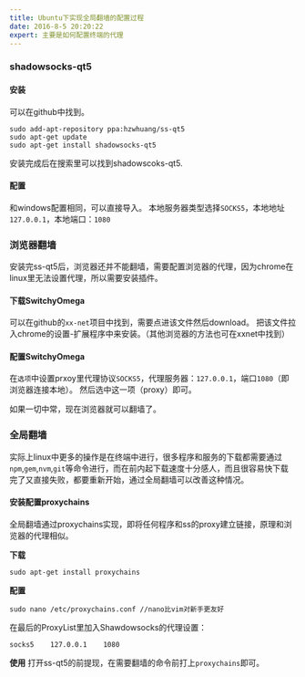 ```yaml
---
title: Ubuntu下实现全局翻墙的配置过程
date: 2016-8-5 20:20:22
expert: 主要是如何配置终端的代理
---
```


### shadowsocks-qt5
#### 安装

可以在github中找到。

```
sudo add-apt-repository ppa:hzwhuang/ss-qt5
sudo apt-get update
sudo apt-get install shadowsocks-qt5
```

安装完成后在搜索里可以找到shadowscoks-qt5.
#### 配置

和windows配置相同，可以直接导入。
本地服务器类型选择`SOCKS5`，本地地址`127.0.0.1`，本地端口：`1080`
### 浏览器翻墙

安装完ss-qt5后，浏览器还并不能翻墙，需要配置浏览器的代理，因为chrome在linux里无法设置代理，所以需要安装插件。
#### 下载SwitchyOmega

可以在github的`xx-net`项目中找到，需要点进该文件然后download。
把该文件拉入chrome的设置-扩展程序中来安装。（其他浏览器的方法也可在xxnet中找到）
#### 配置SwitchyOmega

在`选项`中设置prxoy里代理协议`SOCKS5`，代理服务器：`127.0.0.1`，端口`1080`（即浏览器连接本地）。
然后选中这一项（proxy）即可。

如果一切中常，现在浏览器就可以翻墙了。
### 全局翻墙

实际上linux中更多的操作是在终端中进行，很多程序和服务的下载都需要通过  `npm`,`gem`,`nvm`,`git`等命令进行，而在前内起下载速度十分感人，而且很容易快下载完了又直接失败，都要重新开始，通过全局翻墙可以改善这种情况。
#### 安装配置proxychains

全局翻墙通过proxychains实现，即将任何程序和ss的proxy建立链接，原理和浏览器的代理相似。

**下载**  

```
sudo apt-get install proxychains
```

**配置**

```
sudo nano /etc/proxychains.conf //nano比vim对新手更友好
```

在最后的ProxyList里加入Shawdowsocks的代理设置：

```
socks5    127.0.0.1    1080
```

**使用**
打开ss-qt5的前提现，在需要翻墙的命令前打上`proxychains`即可。
